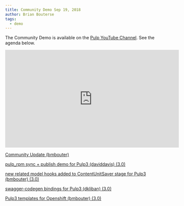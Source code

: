 ```yaml
---
title: Community Demo Sep 19, 2018
author: Brian Bouterse
tags:
  - demo
---
```

The Community Demo is available on the [Pulp YouTube Channel](https://www.youtube.com/PulpProject). See the agenda below.

<iframe width="560" height="315" src="https://www.youtube.com/embed/xniMgTodmnc" frameborder="0" allowfullscreen></iframe>

[Community Update (bmbouter)](http://www.youtube.com/watch?v=xniMgTodmnc&t=0m51s)

[pulp_rpm sync + publish demo for Pulp3 (daviddavis) (3.0)](http://www.youtube.com/watch?v=xniMgTodmnc&t=7m34s)

[new related model hooks added to ContentUnitSaver stage for Pulp3 (bmbouter) (3.0)](http://www.youtube.com/watch?v=xniMgTodmnc&t=14m20s)

[swagger-codegen bindings for Pulp3 (dkliban) (3.0)](http://www.youtube.com/watch?v=xniMgTodmnc&t=18m18s)

[Pulp3 templates for Openshift (bmbouter) (3.0)](http://www.youtube.com/watch?v=xniMgTodmnc&t=24m30s)
